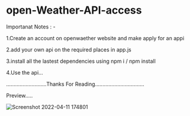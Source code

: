# open-Weather-API-access

Importanat Notes : -

1.Create an account on openwaether website and make apply for an appi

2.add your own api on the required places in app.js

3.install all the lastest dependencies using npm i / npm install

4.Use the api...

...........................Thanks For Reading.................................

Preview.....

![Screenshot 2022-04-11 174801](https://user-images.githubusercontent.com/73452742/162737767-ff8a430c-0e13-4669-8e96-dc9732a66bfe.png)

